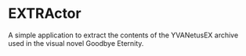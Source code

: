 # EXTRActor
A simple application to extract the contents of the YVANetusEX archive used in the visual novel Goodbye Eternity.
